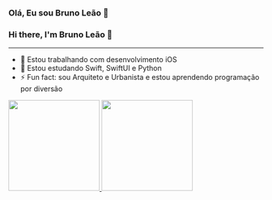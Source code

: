 ### Olá, Eu sou Bruno Leão 👋
### Hi there, I'm Bruno Leão 👋
______

- 🔭 Estou trabalhando com desenvolvimento iOS
- 🌱 Estou estudando Swift, SwiftUI e Python
- ⚡ Fun fact: sou Arquiteto e Urbanista e estou aprendendo programação por diversão


<div>
  <a href="https://beacons.ai/leaodebrito">
  <img height="180em" src="https://github-readme-stats.vercel.app/api?username=leaodebrito&show_icons=true&theme=dark&include_all_commits=true&count_private=true"/>
  <img height="180em" src="https://github-readme-stats.vercel.app/api/top-langs/?username=leaodebrito&layout=compact&langs_count=16&theme=dark"/>
</div>
